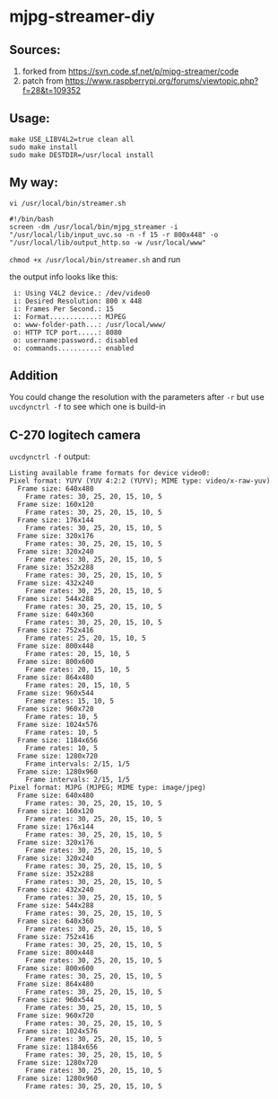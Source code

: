 # mjpg-streamer-diy

## Sources:
1. forked from https://svn.code.sf.net/p/mjpg-streamer/code
2. patch from https://www.raspberrypi.org/forums/viewtopic.php?f=28&t=109352

## Usage:

```
make USE_LIBV4L2=true clean all
sudo make install
sudo make DESTDIR=/usr/local install
```

## My way:

`vi /usr/local/bin/streamer.sh`

```
#!/bin/bash
screen -dm /usr/local/bin/mjpg_streamer -i "/usr/local/lib/input_uvc.so -n -f 15 -r 800x448" -o "/usr/local/lib/output_http.so -w /usr/local/www"
```

`chmod +x /usr/local/bin/streamer.sh` and run

the output info looks like this:

```
 i: Using V4L2 device.: /dev/video0
 i: Desired Resolution: 800 x 448
 i: Frames Per Second.: 15
 i: Format............: MJPEG
 o: www-folder-path...: /usr/local/www/
 o: HTTP TCP port.....: 8080
 o: username:password.: disabled
 o: commands..........: enabled
```

## Addition

You could change the resolution with the parameters after `-r` but use `uvcdynctrl -f` to see which one is build-in

## C-270 logitech camera

`uvcdynctrl -f` output:

```
Listing available frame formats for device video0:
Pixel format: YUYV (YUV 4:2:2 (YUYV); MIME type: video/x-raw-yuv)
  Frame size: 640x480
    Frame rates: 30, 25, 20, 15, 10, 5
  Frame size: 160x120
    Frame rates: 30, 25, 20, 15, 10, 5
  Frame size: 176x144
    Frame rates: 30, 25, 20, 15, 10, 5
  Frame size: 320x176
    Frame rates: 30, 25, 20, 15, 10, 5
  Frame size: 320x240
    Frame rates: 30, 25, 20, 15, 10, 5
  Frame size: 352x288
    Frame rates: 30, 25, 20, 15, 10, 5
  Frame size: 432x240
    Frame rates: 30, 25, 20, 15, 10, 5
  Frame size: 544x288
    Frame rates: 30, 25, 20, 15, 10, 5
  Frame size: 640x360
    Frame rates: 30, 25, 20, 15, 10, 5
  Frame size: 752x416
    Frame rates: 25, 20, 15, 10, 5
  Frame size: 800x448
    Frame rates: 20, 15, 10, 5
  Frame size: 800x600
    Frame rates: 20, 15, 10, 5
  Frame size: 864x480
    Frame rates: 20, 15, 10, 5
  Frame size: 960x544
    Frame rates: 15, 10, 5
  Frame size: 960x720
    Frame rates: 10, 5
  Frame size: 1024x576
    Frame rates: 10, 5
  Frame size: 1184x656
    Frame rates: 10, 5
  Frame size: 1280x720
    Frame intervals: 2/15, 1/5
  Frame size: 1280x960
    Frame intervals: 2/15, 1/5
Pixel format: MJPG (MJPEG; MIME type: image/jpeg)
  Frame size: 640x480
    Frame rates: 30, 25, 20, 15, 10, 5
  Frame size: 160x120
    Frame rates: 30, 25, 20, 15, 10, 5
  Frame size: 176x144
    Frame rates: 30, 25, 20, 15, 10, 5
  Frame size: 320x176
    Frame rates: 30, 25, 20, 15, 10, 5
  Frame size: 320x240
    Frame rates: 30, 25, 20, 15, 10, 5
  Frame size: 352x288
    Frame rates: 30, 25, 20, 15, 10, 5
  Frame size: 432x240
    Frame rates: 30, 25, 20, 15, 10, 5
  Frame size: 544x288
    Frame rates: 30, 25, 20, 15, 10, 5
  Frame size: 640x360
    Frame rates: 30, 25, 20, 15, 10, 5
  Frame size: 752x416
    Frame rates: 30, 25, 20, 15, 10, 5
  Frame size: 800x448
    Frame rates: 30, 25, 20, 15, 10, 5
  Frame size: 800x600
    Frame rates: 30, 25, 20, 15, 10, 5
  Frame size: 864x480
    Frame rates: 30, 25, 20, 15, 10, 5
  Frame size: 960x544
    Frame rates: 30, 25, 20, 15, 10, 5
  Frame size: 960x720
    Frame rates: 30, 25, 20, 15, 10, 5
  Frame size: 1024x576
    Frame rates: 30, 25, 20, 15, 10, 5
  Frame size: 1184x656
    Frame rates: 30, 25, 20, 15, 10, 5
  Frame size: 1280x720
    Frame rates: 30, 25, 20, 15, 10, 5
  Frame size: 1280x960
    Frame rates: 30, 25, 20, 15, 10, 5
```
